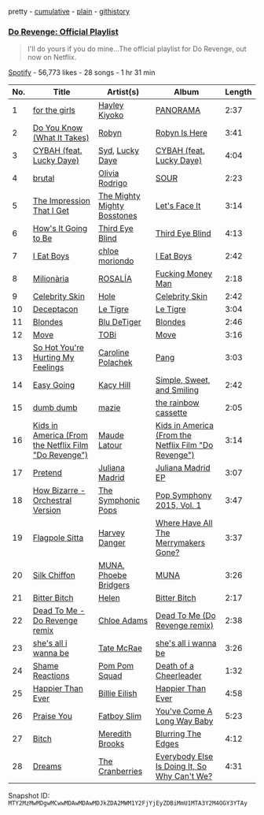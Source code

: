 pretty - [cumulative](/playlists/cumulative/37i9dQZF1DX2KTIOxdCy0E.md) - [plain](/playlists/plain/37i9dQZF1DX2KTIOxdCy0E) - [githistory](https://github.githistory.xyz/mackorone/spotify-playlist-archive/blob/main/playlists/plain/37i9dQZF1DX2KTIOxdCy0E)

### [Do Revenge: Official Playlist](https://open.spotify.com/playlist/37i9dQZF1DX2KTIOxdCy0E)

> I'll do yours if you do mine...The official playlist for Do Revenge, out now on Netflix.

[Spotify](https://open.spotify.com/user/spotify) - 56,773 likes - 28 songs - 1 hr 31 min

| No. | Title | Artist(s) | Album | Length |
|---|---|---|---|---|
| 1 | [for the girls](https://open.spotify.com/track/3KsjKXNeNMQ56baZH0RFq0) | [Hayley Kiyoko](https://open.spotify.com/artist/3LjhVl7GzYsza1biQjTpaN) | [PANORAMA](https://open.spotify.com/album/2TJlASpVb5tgcEY0RMyZjQ) | 2:37 |
| 2 | [Do You Know \(What It Takes\)](https://open.spotify.com/track/0idCpkJ2pspfAILbanmERu) | [Robyn](https://open.spotify.com/artist/6UE7nl9mha6s8z0wFQFIZ2) | [Robyn Is Here](https://open.spotify.com/album/5OvepfQiCFMCzML6fTgrBW) | 3:41 |
| 3 | [CYBAH \(feat\. Lucky Daye\)](https://open.spotify.com/track/2qEyhtx20tSCSubM3JXhxu) | [Syd](https://open.spotify.com/artist/3jk39CGeaaSO3FPKNx1RUx), [Lucky Daye](https://open.spotify.com/artist/5Vuvs6Py2JRU7WiFDVsI7J) | [CYBAH \(feat\. Lucky Daye\)](https://open.spotify.com/album/5gjFuT34mMkuHKrqe5hWEG) | 4:04 |
| 4 | [brutal](https://open.spotify.com/track/6SRsiMl7w1USE4mFqrOhHC) | [Olivia Rodrigo](https://open.spotify.com/artist/1McMsnEElThX1knmY4oliG) | [SOUR](https://open.spotify.com/album/6s84u2TUpR3wdUv4NgKA2j) | 2:23 |
| 5 | [The Impression That I Get](https://open.spotify.com/track/1ru5R5iSawvuMELqKXxLjS) | [The Mighty Mighty Bosstones](https://open.spotify.com/artist/5uYXMC13cIUulobh204QuK) | [Let's Face It](https://open.spotify.com/album/5yBYSnmpRANjb99msqeCee) | 3:14 |
| 6 | [How's It Going to Be](https://open.spotify.com/track/3Uvx1TO0Kg5HgGPk58lHXv) | [Third Eye Blind](https://open.spotify.com/artist/6TcnmlCSxihzWOQJ8k0rNS) | [Third Eye Blind](https://open.spotify.com/album/2gToC0XAblE9h3UZD6aAaQ) | 4:13 |
| 7 | [I Eat Boys](https://open.spotify.com/track/4LkCyp4LxvfLUWbRz1em5y) | [chloe moriondo](https://open.spotify.com/artist/3P4vW5tzQvmuoNaFQqzy9q) | [I Eat Boys](https://open.spotify.com/album/7pVckQv8uworjO5MOXuBUp) | 2:42 |
| 8 | [Milionària](https://open.spotify.com/track/2K3bjojp1sCLdMMoO5lJ2p) | [ROSALÍA](https://open.spotify.com/artist/7ltDVBr6mKbRvohxheJ9h1) | [Fucking Money Man](https://open.spotify.com/album/7qJZgNj9IMy9onoTe5uhZc) | 2:18 |
| 9 | [Celebrity Skin](https://open.spotify.com/track/2V4Bc2I962j7acQj1N0PiQ) | [Hole](https://open.spotify.com/artist/5SHQUMAmEK5KmuSb0aDvsn) | [Celebrity Skin](https://open.spotify.com/album/2KE8WCHtD8qnAxXeIzNEId) | 2:42 |
| 10 | [Deceptacon](https://open.spotify.com/track/5773KSWFzg9kCc8yazjbSt) | [Le Tigre](https://open.spotify.com/artist/2n6FviARgtjjimZXu18uRM) | [Le Tigre](https://open.spotify.com/album/0dSSZGzoukzrFBnG07J45i) | 3:04 |
| 11 | [Blondes](https://open.spotify.com/track/6kzP50E3nRuuLjtU5Qp56m) | [Blu DeTiger](https://open.spotify.com/artist/5NyCIBCeU080ynEj33S4hC) | [Blondes](https://open.spotify.com/album/4EvsXD4pmepFBKYHoORrP1) | 2:46 |
| 12 | [Move](https://open.spotify.com/track/5FoSDKPB0QufTlGbOBye0F) | [TOBi](https://open.spotify.com/artist/0P54cVemq1DCHUfUMlWAoN) | [Move](https://open.spotify.com/album/1KaLxqjf1O9xnxS5Z3G1ga) | 3:16 |
| 13 | [So Hot You're Hurting My Feelings](https://open.spotify.com/track/5B6Kjha6RRIMWGN7zGsAaT) | [Caroline Polachek](https://open.spotify.com/artist/4Ge8xMJNwt6EEXOzVXju9a) | [Pang](https://open.spotify.com/album/4ClyeVlAKJJViIyfVW0yQD) | 3:03 |
| 14 | [Easy Going](https://open.spotify.com/track/7gzkBBKtKil6J9o4OrwNlB) | [Kacy Hill](https://open.spotify.com/artist/4dYQmk5ma04mZ1KJ9KkAQK) | [Simple, Sweet, and Smiling](https://open.spotify.com/album/1nIvucMZCDVpILHipWqVHY) | 2:42 |
| 15 | [dumb dumb](https://open.spotify.com/track/4qbEaaJ29p32GI8EWQmm6R) | [mazie](https://open.spotify.com/artist/4adSXA1GDOxNG7Zw89YHyz) | [the rainbow cassette](https://open.spotify.com/album/7uzmNefPoRgc5Pi9DS00CC) | 2:05 |
| 16 | [Kids in America \(From the Netflix Film "Do Revenge"\)](https://open.spotify.com/track/1JN2dN2AVW0EfJMhXniTLi) | [Maude Latour](https://open.spotify.com/artist/3MNLhvqJkWsO6tcjY9ps62) | [Kids in America \(From the Netflix Film "Do Revenge"\)](https://open.spotify.com/album/1EBYX0KRDEmZLFjoSQabzT) | 3:14 |
| 17 | [Pretend](https://open.spotify.com/track/1h8dms5lJ4QcXB0tyguk4c) | [Juliana Madrid](https://open.spotify.com/artist/6RhkgeqhRai3jy4ULSlxFx) | [Juliana Madrid EP](https://open.spotify.com/album/24kUFs20sObGQMAW7VgWso) | 3:07 |
| 18 | [How Bizarre \- Orchestral Version](https://open.spotify.com/track/44fUHbxIlad3OpSA4M1Yq2) | [The Symphonic Pops](https://open.spotify.com/artist/1ghQ7AScEoiS2thrUJg2o9) | [Pop Symphony 2015, Vol\. 1](https://open.spotify.com/album/6cgsUIXdA789H6Pp4CbIOF) | 3:47 |
| 19 | [Flagpole Sitta](https://open.spotify.com/track/7cz70nyRXlCJOE85whEkgU) | [Harvey Danger](https://open.spotify.com/artist/7fu6ebyL3JGXJgo5zsOo4k) | [Where Have All The Merrymakers Gone?](https://open.spotify.com/album/554gpRastI7dbOcir9eAkL) | 3:37 |
| 20 | [Silk Chiffon](https://open.spotify.com/track/5ECxiK4Vigo1yRRmAoZc1f) | [MUNA](https://open.spotify.com/artist/6xdRb2GypJ7DqnWAI2mHGn), [Phoebe Bridgers](https://open.spotify.com/artist/1r1uxoy19fzMxunt3ONAkG) | [MUNA](https://open.spotify.com/album/4ndTvTrNwgUfRw4g1R2B4l) | 3:26 |
| 21 | [Bitter Bitch](https://open.spotify.com/track/6SN58S8GAqUhl5SXcxmpiY) | [Helen](https://open.spotify.com/artist/0dKF6Q9Wz7Y3PKSNyaFpkM) | [Bitter Bitch](https://open.spotify.com/album/6Si3G23umj6SBMFGiUbTTm) | 2:17 |
| 22 | [Dead To Me \- Do Revenge remix](https://open.spotify.com/track/06WXwDsXgpeZkSLKehzQzJ) | [Chloe Adams](https://open.spotify.com/artist/4B1bjBU8CLkIBTYTRklo2u) | [Dead To Me \(Do Revenge remix\)](https://open.spotify.com/album/6D2yohFJQYiwNvIIMXYQN5) | 2:38 |
| 23 | [she's all i wanna be](https://open.spotify.com/track/0IuVhCflrQPMGRrOyoY5RW) | [Tate McRae](https://open.spotify.com/artist/45dkTj5sMRSjrmBSBeiHym) | [she's all i wanna be](https://open.spotify.com/album/51oWPUjnGhecw62V8LDXK8) | 3:26 |
| 24 | [Shame Reactions](https://open.spotify.com/track/4N7dBKVIo7ZrStAGThgPzQ) | [Pom Pom Squad](https://open.spotify.com/artist/1yhTALwId0bpL1U1XRT3Zs) | [Death of a Cheerleader](https://open.spotify.com/album/0iSh2sXytE5jbpPiKts3z4) | 1:32 |
| 25 | [Happier Than Ever](https://open.spotify.com/track/4RVwu0g32PAqgUiJoXsdF8) | [Billie Eilish](https://open.spotify.com/artist/6qqNVTkY8uBg9cP3Jd7DAH) | [Happier Than Ever](https://open.spotify.com/album/0JGOiO34nwfUdDrD612dOp) | 4:58 |
| 26 | [Praise You](https://open.spotify.com/track/3yGy1JYz3zQKlxSgjgpQqX) | [Fatboy Slim](https://open.spotify.com/artist/4Y7tXHSEejGu1vQ9bwDdXW) | [You've Come A Long Way Baby](https://open.spotify.com/album/5oF9RaCKaF7e5siW9zdl6L) | 5:23 |
| 27 | [Bitch](https://open.spotify.com/track/3i6qNxyVgIdUZTTi5m25EM) | [Meredith Brooks](https://open.spotify.com/artist/2QmLFuIDtNDmmJY3OtvinN) | [Blurring The Edges](https://open.spotify.com/album/56viTB3cu7FbFwAWDctRz1) | 4:12 |
| 28 | [Dreams](https://open.spotify.com/track/4JGKZS7h4Qa16gOU3oNETV) | [The Cranberries](https://open.spotify.com/artist/7t0rwkOPGlDPEhaOcVtOt9) | [Everybody Else Is Doing It, So Why Can't We?](https://open.spotify.com/album/0AP5O47kJWlaKVnnybKvQI) | 4:31 |

Snapshot ID: `MTY2MzMwMDgwMCwwMDAwMDAwMDJkZDA2MWM1Y2FjYjEyZDBiMmU1MTA3Y2M4OGY3YTAy`
